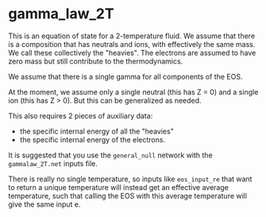 # gamma_law_2T

This is an equation of state for a 2-temperature fluid.  We assume
that there is a composition that has neutrals and ions, with
effectively the same mass.  We call these collectively the "heavies".
The electrons are assumed to have zero mass but still contribute to
the thermodynamics.

We assume that there is a single gamma for all components of the EOS.

At the moment, we assume only a single neutral (this has Z = 0) and a
single ion (this has Z > 0).  But this can be generalized as needed.

This also requires 2 pieces of auxiliary data:

   * the specific internal energy of all the "heavies"
   * the specific internal energy of the electrons.

It is suggested that you use the `general_null` network with the
`gammalaw_2T.net` inputs file.

There is really no single temperature, so inputs like `eos_input_re`
that want to return a unique temperature will instead get an effective
average temperature, such that calling the EOS with this average
temperature will give the same input e.


